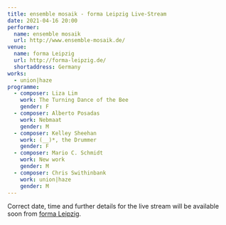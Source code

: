 ```yaml
---
title: ensemble mosaik - forma Leipzig Live-Stream
date: 2021-04-16 20:00
performer:
  name: ensemble mosaik
  url: http://www.ensemble-mosaik.de/
venue:
  name: forma Leipzig
  url: http://forma-leipzig.de/
  shortaddress: Germany
works:
  - union|haze
programme:
  - composer: Liza Lim
    work: The Turning Dance of the Bee
    gender: F
  - composer: Alberto Posadas
    work: Nebmaat
    gender: M
  - composer: Kelley Sheehan
    work: (__)*, the Drummer
    gender: F
  - composer: Mario C. Schmidt
    work: New work
    gender: M
  - composer: Chris Swithinbank
    work: union|haze
    gender: M
---
```

Correct date, time and further details for the live stream will be available
soon from [forma Leipzig][fl].

[fl]: http://forma-leipzig.de/

